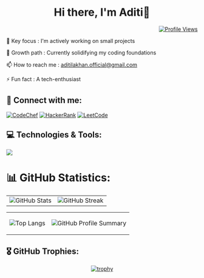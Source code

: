 <h1 align="center"> Hi there, I'm Aditi👋 </h1>

<div align="right">

[![Profile Views](https://visitcount.itsvg.in/api?id=aditilakhan&icon=0&color=12)](https://visitcount.itsvg.in)

</div>

🔭 Key focus : I'm actively working on small projects

🌱 Growth path : Currently solidifying my coding foundations

📫 How to reach me : aditilakhan.official@gmail.com

⚡ Fun fact : A tech-enthusiast 

<div align="left">

## 🔗 Connect with me: 

[![CodeChef](https://img.shields.io/badge/CodeChef-%23CC9966?style=flat-square&logo=codechef&logoColor=white)](https://www.codechef.com/users/aditilakhan)
[![HackerRank](https://img.shields.io/badge/HackerRank-%2311B44C?style=flat-square&logo=hackerrank&logoColor=white)](https://www.hackerrank.com/aditi_lakhan)
[![LeetCode](https://img.shields.io/badge/LeetCode-%23F7DF1E?style=flat-square&logo=leetcode&logoColor=black)](https://leetcode.com/aditi_lakhan)

</div>

## 💻 Technologies & Tools:

<p align="left">
  <a href="https://skillicons.dev">
    <img src="https://skillicons.dev/icons?i=html,css,javascript,c,java,python,mysql,mongodb,canva,figma,pentaho&perline=5" />
  </a>
</p>

# 📊 GitHub Statistics:

|                        |                       |
|:----------------------:|:---------------------:|
| ![GitHub Stats](https://github-readme-stats.vercel.app/api?username=aditilakhan&theme=default&hide_border=true&include_all_commits=false&count_private=false) | ![GitHub Streak](https://github-readme-streak-stats.herokuapp.com/?user=aditilakhan&theme=default&hide_border=true)|

<table align="center">
  <tr>
<td align="center">

![Top Langs](https://github-readme-stats.vercel.app/api/top-langs/?username=aditilakhan&theme=default&hide_border=true&include_all_commits=false&count_private=false&layout=compact)

</td>
<td align="center">

![GitHub Profile Summary](http://github-profile-summary-cards.vercel.app/api/cards/profile-details?username=aditilakhan&theme=github)

</td>
  </tr>
</table>

## 🎖️ GitHub Trophies:

<div align="center">

[![trophy](https://github-profile-trophy.vercel.app/?username=aditilakhan)](https://github.com/aditilakhan)

</div>
<div align="center">


